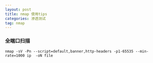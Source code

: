 ```yaml
---
layout: post
title: nmap 使用tips
categories: 渗透测试
tag: nmap
---
```


### 全端口扫描

`nmap -sV -Pn --script=default,banner,http-headers -p1-65535 --min-rate=1000 ip  -oN file`

